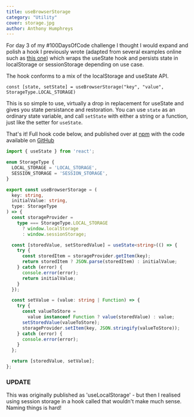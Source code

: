 ```yaml
---
title: useBrowserStorage
category: "Utility"
cover: storage.jpg
author: Anthony Humphreys
---
```


For day 3 of my #100DaysOfCode challenge I thought I would expand and polish a hook I previously wrote (adapted from several examples online such as [this one](https://medium.com/@andrewgbliss/react-custom-hook-uselocalstorage-afbde976c72b)) which wraps the useState hook and persists state in localStorage or sessionStorage depending on use case.

The hook conforms to a mix of the localStorage and useState API.

`const [state, setState] = useBrowserStorage("key", "value", StorageType.LOCAL_STORAGE)`

This is so simple to use, virtually a drop in replacement for useState and gives you state persistance and restoration. You can use `state` as an ordinary state variable, and call `setState` with either a string or a function, just like the setter for `useState`.

That's it! Full hook code below, and published over at [npm](https://www.npmjs.com/package/@anthonyhumphreys/hooks) with the code available on [GitHub](https://github.com/anthonyhumphreys/hooks)

```TypeScript
import { useState } from 'react';

enum StorageType {
  LOCAL_STORAGE = 'LOCAL_STORAGE',
  SESSION_STORAGE = 'SESSION_STORAGE',
}

export const useBrowserStorage = (
  key: string,
  initialValue: string,
  type: StorageType
) => {
  const storageProvider =
    type === StorageType.LOCAL_STORAGE
      ? window.localStorage
      : window.sessionStorage;

  const [storedValue, setStoredValue] = useState<string>(() => {
    try {
      const storedItem = storageProvider.getItem(key);
      return storedItem ? JSON.parse(storedItem) : initialValue;
    } catch (error) {
      console.error(error);
      return initialValue;
    }
  });

  const setValue = (value: string | Function) => {
    try {
      const valueToStore =
        value instanceof Function ? value(storedValue) : value;
      setStoredValue(valueToStore);
      storageProvider.setItem(key, JSON.stringify(valueToStore));
    } catch (error) {
      console.error(error);
    }
  };

  return [storedValue, setValue];
};
```

### UPDATE

This was originally published as 'useLocalStorage' - but then I realised using session storage in a hook called that wouldn't make much sense. Naming things is hard!
